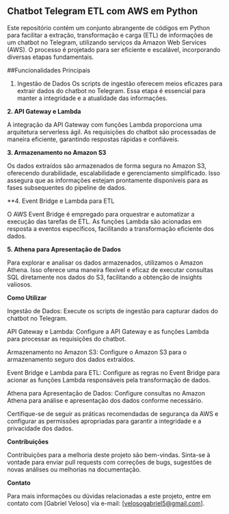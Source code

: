 ## Chatbot Telegram ETL com AWS em Python
Este repositório contém um conjunto abrangente de códigos em Python para facilitar a extração, transformação e carga (ETL) de informações de um chatbot no Telegram, utilizando serviços da Amazon Web Services (AWS). O processo é projetado para ser eficiente e escalável, incorporando diversas etapas fundamentais.

##Funcionalidades Principais

1. Ingestão de Dados
Os scripts de ingestão oferecem meios eficazes para extrair dados do chatbot no Telegram. Essa etapa é essencial para manter a integridade e a atualidade das informações.

**2. API Gateway e Lambda**

A integração da API Gateway com funções Lambda proporciona uma arquitetura serverless ágil. As requisições do chatbot são processadas de maneira eficiente, garantindo respostas rápidas e confiáveis.

**3. Armazenamento no Amazon S3**

Os dados extraídos são armazenados de forma segura no Amazon S3, oferecendo durabilidade, escalabilidade e gerenciamento simplificado. Isso assegura que as informações estejam prontamente disponíveis para as fases subsequentes do pipeline de dados.

**4. Event Bridge e Lambda para ETL

O AWS Event Bridge é empregado para orquestrar e automatizar a execução das tarefas de ETL. As funções Lambda são acionadas em resposta a eventos específicos, facilitando a transformação eficiente dos dados.

**5. Athena para Apresentação de Dados**

Para explorar e analisar os dados armazenados, utilizamos o Amazon Athena. Isso oferece uma maneira flexível e eficaz de executar consultas SQL diretamente nos dados do S3, facilitando a obtenção de insights valiosos.

**Como Utilizar**

Ingestão de Dados: Execute os scripts de ingestão para capturar dados do chatbot no Telegram.

API Gateway e Lambda: Configure a API Gateway e as funções Lambda para processar as requisições do chatbot.

Armazenamento no Amazon S3: Configure o Amazon S3 para o armazenamento seguro dos dados extraídos.

Event Bridge e Lambda para ETL: Configure as regras no Event Bridge para acionar as funções Lambda responsáveis pela transformação de dados.

Athena para Apresentação de Dados: Configure consultas no Amazon Athena para análise e apresentação dos dados conforme necessário.

Certifique-se de seguir as práticas recomendadas de segurança da AWS e configurar as permissões apropriadas para garantir a integridade e a privacidade dos dados.

**Contribuições**

Contribuições para a melhoria deste projeto são bem-vindas. Sinta-se à vontade para enviar pull requests com correções de bugs, sugestões de novas análises ou melhorias na documentação.

**Contato**

Para mais informações ou dúvidas relacionadas a este projeto, entre em contato com [Gabriel Veloso] via e-mail: [velosogabriel5@gmail.com].
